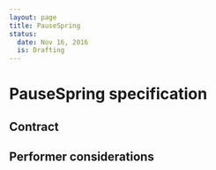 ```yaml
---
layout: page
title: PauseSpring
status:
  date: Nov 16, 2016
  is: Drafting
---
```


# PauseSpring specification

## Contract

## Performer considerations
